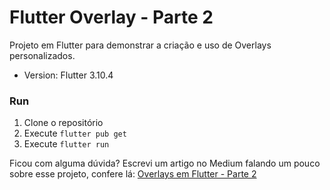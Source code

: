 # Flutter Overlay - Parte 2

Projeto em Flutter para demonstrar a criação e uso de Overlays personalizados.

- Version: Flutter 3.10.4

### Run
1. Clone o repositório
2. Execute `flutter pub get`
3. Execute `flutter run`

Ficou com alguma dúvida? Escrevi um artigo no Medium falando um pouco sobre esse projeto, confere lá: [Overlays em Flutter - Parte 2](https://medium.com/@diegokalschne/14157b63ec85)
